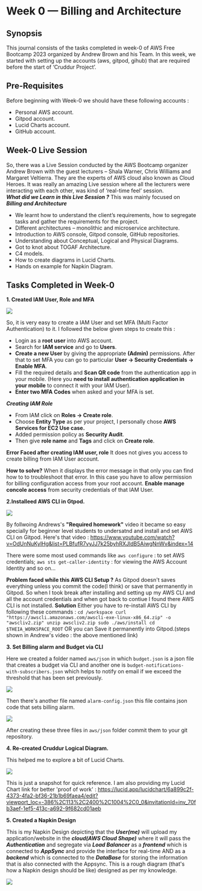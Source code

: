 # Week 0 — Billing and Architecture

## Synopsis 
This journal consists of the tasks completed in week-0 of AWS Free Bootcamp 2023 organized by Andrew Brown and his Team. In this week, we started with setting up the accounts (aws, gitpod, gihub) that are required before the start of ‘Cruddur Project’. 

## Pre-Requisites  
Before beginning with Week-0 we should have these following accounts : 
- Personal AWS account. 
- Gitpod account.  
- Lucid Charts account. 
- GitHub account. 

## Week-0 Live Session 
So, there was a Live Session conducted by the AWS Bootcamp organizer Andrew Brown with the guest lecturers – Shala Warner, Chris Williams and Margaret Veltierra. They are the experts of AWS cloud also known as Cloud Heroes. It was really an amazing Live session where all the lecturers were interacting with each other, was kind of ‘real-time feel’ session.  
***What did we Learn in this Live Session ?***
This was mainly focused on ***Billing and Architecture***
- We learnt how to understand the client’s requirements,  how to segregate tasks and gather the requirements for the project. 
- Different architectures – monolithic and microservice architecture. 
- Introduction to AWS console, Gitpod console, GitHub repositories.  
- Understanding about Conceptual, Logical and Physical Diagrams. 
- Got to knot about TOGAF Architecture.
- C4 models. 
- How to create diagrams in Lucid Charts. 
- Hands on example for Napkin Diagram. 

## Tasks Completed in Week-0
**1. Created IAM User, Role and MFA**

![](https://user-images.githubusercontent.com/115455157/219755386-d580ce7e-0c2a-4f67-bed6-4d1901565de4.jpg)

So, it is very easy to create a IAM User and set MFA (Multi Factor Authentication) to it. I followed the below given steps to create this :
- Login as a **root user** into AWS account.
- Search for **IAM service** and go to **Users**.
- **Create a new User** by giving the appropriate **(Admin)** permissions.
After that to set MFA you can go to particular **User -> Security Credentials -> Enable MFA**.
- Fill the required details and **Scan QR code** from the authentication app in your mobile. (Here you **need to install authentication application in your mobile** to connect it with your IAM User).
- **Enter two MFA Codes** when asked and your MFA is set.

***Creating IAM Role***
- From IAM click on **Roles -> Create role**.
- Choose **Entity Type** as per your project, I personally chose **AWS Services for EC2 Use case.**
- Added permission policy as **Security Audit**.
- Then give **role name** and **Tags** and click on **Create role**. 

**Error Faced after creating IAM user, role**
It does not gives you access to create billing from IAM User account.

**How to solve?** 
When it displays the error message in that only you can find how to to troubleshoot that error. In this case you have to allow permission for billing configuration access from your root account.
**Enable manage concole access** from security credentials of that IAM User.

**2.Installeed AWS CLI in Gtpod.**

![](https://user-images.githubusercontent.com/115455157/219768061-d7540fca-b311-410c-a98b-97b543f1183f.jpg)

By follwoing Andrews's **"Required homework"** video it became so easy specially for beginner level students to undersatnd and install and set AWS CLI on Gitpod. Here's that video : https://www.youtube.com/watch?v=OdUnNuKylHg&list=PLBfufR7vyJJ7k25byhRXJldB5AiwgNnWv&index=14 

There were some most used commands like ```aws configure``` : to set AWS credentials; ```aws sts get-caller-identity``` : for viewing the AWS Account Identity and so on...

**Problem faced while this AWS CLI Setup ?** 
As Gitpod doesn't saves everything unless you commit the code(I think) or save that permanently in Gitpod. So when I took break after installing and setting up my AWS CLI and all the account credentials and when got back to contiue I found there AWS CLI is not installed. 
**Solution** Either you have to re-install AWS CLI by following these commands : ```cd /workspace
      curl "https://awscli.amazonaws.com/awscli-exe-linux-x86_64.zip" -o "awscliv2.zip"
      unzip awscliv2.zip
      sudo ./aws/install
      cd $THEIA_WORKSPACE_ROOT```
         OR you can Save it permanently into Gitpod.(steps shown in Andrew's video : the above mentioned link)
         
**3. Set Billing alarm and Budget via CLI**

Here we created a folder named ```aws/json``` in which ```budget.json``` is a json file that creates a budget via CLI and another one is ```budget-notifications-with-subscribers.json``` which helps to notify on email if we exceed the threshold that has been set previously. 

![](https://user-images.githubusercontent.com/115455157/219837333-de1a6320-6751-4fdd-86d2-f3af706d9eaf.jpg)

Then there's another file named ```alarm-config.json``` this file contains json code that sets billing alarm.

![](https://user-images.githubusercontent.com/115455157/219837975-8811ba20-0e2b-453e-a6eb-95096af494c5.jpg)

After creating these three files in ```aws/json``` folder commit them to your git repository.

**4. Re-created Cruddur Logical Diagram.**

This helped me to explore a bit of Lucid Charts.

![](https://user-images.githubusercontent.com/115455157/219839638-f585a8a8-3693-46d4-b798-7d3403aa9b4b.jpg)

This is just a snapshot for quick reference. I am also providing my Lucid Chart link for better 'proof of work' : 
https://lucid.app/lucidchart/6a899c2f-4373-4fa2-bf36-21b1b69faea4/edit?viewport_loc=-386%2C113%2C2400%2C1004%2C0_0&invitationId=inv_70fb3aef-1ef5-413c-a692-9f682cd01aeb

**5. Created a Napkin Design**

This is my Napkin Design depicting that the ***User(me)*** will upload my application/website in the ***cloud(AWS Cloud Shape)*** where it will pass the ***Authentication*** and segregate via ***Load Balancer*** as a ***frontend*** which is connected to ***AppSync*** and provide the interface for real-time AND as a ***backend*** which is connected to the ***DataBase*** for storing the information that is also connected with the Appsync. 
This is a rough diagram (that's how a Napkin design should be like) designed as per my knowledge. 

![](https://user-images.githubusercontent.com/115455157/219842138-453cfa13-4f65-4be6-bb00-d1464f8bee8b.jpeg)








